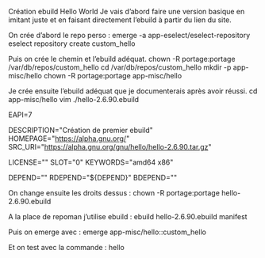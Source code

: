 Création ebuild Hello World
Je vais d’abord faire une version basique en imitant juste et en faisant directement l’ebuild à partir du lien du site.

On crée d’abord le repo perso  : 
emerge -a app-eselect/eselect-repository
eselect repository create custom_hello


Puis on crée le chemin et l’ebuild adéquat. 
chown -R portage:portage /var/db/repos/custom_hello
cd /var/db/repos/custom_hello
mkdir -p app-misc/hello
chown -R portage:portage app-misc/hello


Je crée ensuite l’ebuild adéquat que je documenterais après avoir réussi.
cd app-misc/hello
vim ./hello-2.6.90.ebuild


EAPI=7
 
DESCRIPTION="Création de premier ebuild"
HOMEPAGE="https://alpha.gnu.org/"
SRC_URI="https://alpha.gnu.org/gnu/hello/hello-2.6.90.tar.gz"
 
LICENSE=""
SLOT="0"
KEYWORDS="amd64 x86"
 
DEPEND=""
RDEPEND="${DEPEND}"
BDEPEND=""



On change ensuite les droits dessus : 
chown -R portage:portage hello-2.6.90.ebuild


A la place de repoman j’utilise ebuild : 
ebuild hello-2.6.90.ebuild manifest


Puis on emerge avec : 
emerge app-misc/hello::custom_hello


Et on test avec la commande : 
hello

